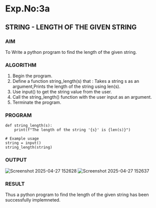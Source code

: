 # Exp.No:3a
## STRING - LENGTH OF THE GIVEN STRING
### AIM  
To Write a python program to find the length of the given string.

### ALGORITHM

1. Begin the program.
2. Define a function string_length(s) that : Takes a string s as an argument,Prints the length of the string using len(s).
3. Use input() to get the string value from the user.
4. Call the string_length() function with the user input as an argument.
5. Terminate the program.

### PROGRAM
```
def string_length(s):
    print(f"The length of the string '{s}' is {len(s)}")

# Example usage
string = input()
string_length(string)
```
### OUTPUT
![Screenshot 2025-04-27 152628](https://github.com/user-attachments/assets/fec7786b-7c95-452c-94b1-d254833c3614)
![Screenshot 2025-04-27 152637](https://github.com/user-attachments/assets/ae07a4a9-3944-466a-9ca2-54257d4d05e2)

### RESULT
Thus a python program to find the length of the given string has been successfully implemneted.
